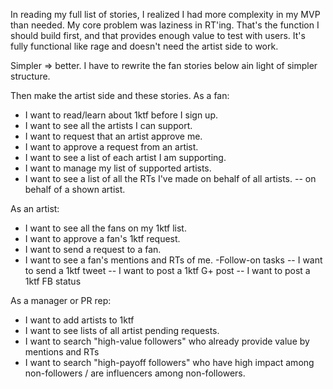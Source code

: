 In reading my full list of stories, I realized I had more complexity in my MVP than needed. My core problem was laziness in RT'ing. That's the function I should build first, and that provides enough value to test with users. It's fully functional like rage and doesn't need the artist side to work.

Simpler => better.
I have to rewrite the fan stories below ain light of simpler structure.




Then make the artist side and these stories. 
As a fan:
- I want to read/learn about 1ktf before I sign up.
- I want to see all the artists I can support.
- I want to request that an artist approve me.
- I want to approve a request from an artist.
- I want to see a list of each artist I am supporting.
- I want to manage my list of supported artists.
- I want to see a list of all the RTs I've made on behalf of all artists.
-- on behalf of a shown artist.

As an artist:
- I want to see all the fans on my 1ktf list.
- I want to approve a fan's 1ktf request.
- I want to send a request to a fan.
- I want to see a fan's mentions and RTs of me.
-Follow-on tasks
-- I want to send a 1ktf tweet
-- I want to post a 1ktf G+ post
-- I want to post a 1ktf FB status


As a manager or PR rep:
- I want to add artists to 1ktf
- I want to see lists of all artist pending requests.
- I want to search "high-value followers" who already provide value by mentions and RTs
- I want to search "high-payoff followers" who have high impact among non-followers / are influencers among non-followers.
